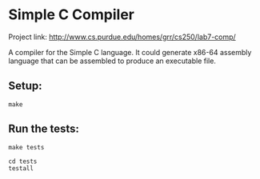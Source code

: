 Simple C Compiler
===================================
Project link: http://www.cs.purdue.edu/homes/grr/cs250/lab7-comp/

A compiler for the Simple C language.
It could generate x86-64 assembly language that can be assembled to produce an executable file.

Setup:
------
```
make
```

Run the tests:
-----------------
```
make tests
```

```
cd tests
testall
```
